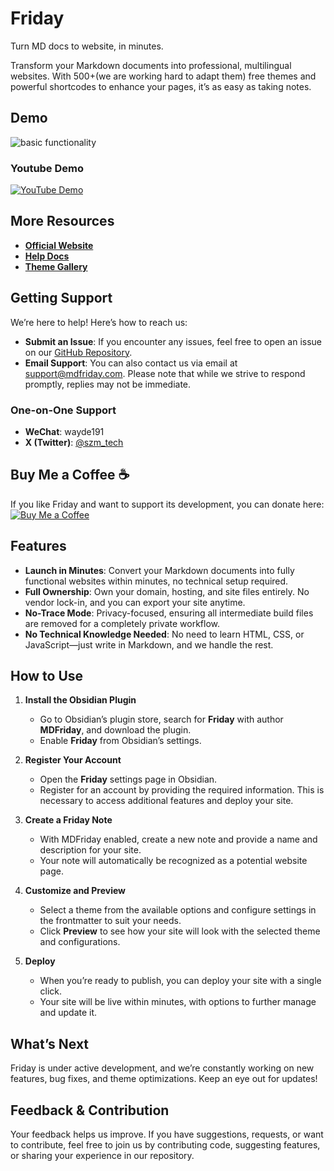 # Friday

Turn MD docs to website, in minutes.

Transform your Markdown documents into professional, multilingual websites. 
With 500+(we are working hard to adapt them) free themes and powerful shortcodes to enhance your pages, it’s as easy as taking notes.

## Demo

![basic functionality](https://raw.githubusercontent.com/mdfriday/obsidian-friday-plugin/main/demo/demo-preview.gif)

### Youtube Demo

[![YouTube Demo](https://img.youtube.com/vi/LiU-FeT7n28/0.jpg)](https://youtu.be/LiU-FeT7n28?si=6QZZXeIdxMdLl-IP)

## More Resources

- **[Official Website](https://mdfriday.com)**
- **[Help Docs](https://help.mdfriday.com)**
- **[Theme Gallery](https://gallery.mdfriday.com)**

## Getting Support

We’re here to help! Here’s how to reach us:

- **Submit an Issue**: If you encounter any issues, feel free to open an issue on our [GitHub Repository](https://github.com/mdfriday/obsidian-friday-plugin/issues).
- **Email Support**: You can also contact us via email at [support@mdfriday.com](mailto:support@mdfriday.com). Please note that while we strive to respond promptly, replies may not be immediate.

### One-on-One Support

- **WeChat**: wayde191
- **X (Twitter)**: [@szm_tech](https://x.com/szm_tech)

## Buy Me a Coffee ☕

If you like Friday and want to support its development, you can donate here:  
[![Buy Me a Coffee](https://www.paypal.com/en_US/i/btn/btn_donate_LG.gif)](https://paypal.me/mdfriday?country.x=C2&locale.x=zh_XC)

## Features

- **Launch in Minutes**: Convert your Markdown documents into fully functional websites within minutes, no technical setup required.
- **Full Ownership**: Own your domain, hosting, and site files entirely. No vendor lock-in, and you can export your site anytime.
- **No-Trace Mode**: Privacy-focused, ensuring all intermediate build files are removed for a completely private workflow.
- **No Technical Knowledge Needed**: No need to learn HTML, CSS, or JavaScript—just write in Markdown, and we handle the rest.

## How to Use

1. **Install the Obsidian Plugin**
	- Go to Obsidian’s plugin store, search for **Friday** with author **MDFriday**, and download the plugin.
	- Enable **Friday** from Obsidian’s settings.

2. **Register Your Account**
	- Open the **Friday** settings page in Obsidian.
	- Register for an account by providing the required information. This is necessary to access additional features and deploy your site.

3. **Create a Friday Note**
	- With MDFriday enabled, create a new note and provide a name and description for your site.
	- Your note will automatically be recognized as a potential website page.

4. **Customize and Preview**
	- Select a theme from the available options and configure settings in the frontmatter to suit your needs.
	- Click **Preview** to see how your site will look with the selected theme and configurations.

5. **Deploy**
	- When you’re ready to publish, you can deploy your site with a single click.
	- Your site will be live within minutes, with options to further manage and update it.

## What’s Next

Friday is under active development, and we’re constantly working on new features, bug fixes, and theme optimizations. 
Keep an eye out for updates!

## Feedback & Contribution

Your feedback helps us improve. 
If you have suggestions, requests, or want to contribute, feel free to join us by contributing code, suggesting features, or sharing your experience in our repository.

